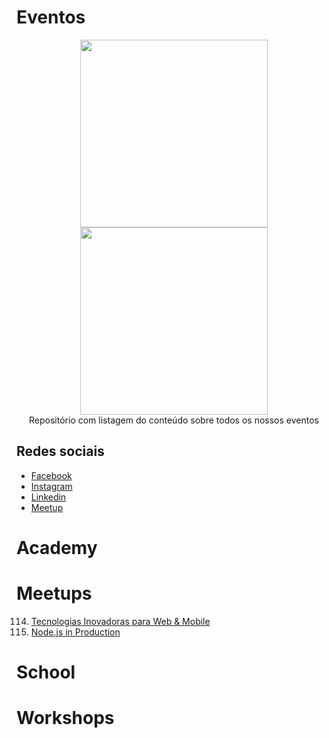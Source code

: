 

# Eventos

<p align="center">
 <img width="300" height="300" src="https://raw.githubusercontent.com/nerdzao/events/master/NerdZao.png">
 <img width="300" height="300" src="https://raw.githubusercontent.com/nerdzao/events/master/NerdGirlz.png">
 <br>Repositório com listagem do conteúdo sobre todos os nossos eventos
</p>

## Redes sociais

 - [Facebook](https://www.facebook.com/nerdzao)
 - [Instagram](https://www.instagram.com/onerdzao/)
 - [Linkedin](https://www.linkedin.com/company/nerdzao/)
 - [Meetup](https://www.meetup.com/nerdzao)
 
# Academy

# Meetups

 114. [Tecnologias Inovadoras para Web & Mobile](https://github.com/nerdzao/events/blob/master/meetup/114/README.md)
 125. [Node.js in Production](https://github.com/nerdzao/events/tree/master/meetup/125/README.md)

# School

# Workshops
